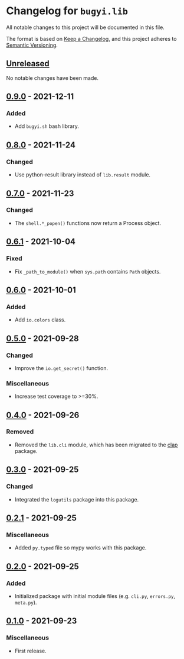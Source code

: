 # Changelog for `bugyi.lib`

All notable changes to this project will be documented in this file.

The format is based on [Keep a Changelog], and this project adheres to
[Semantic Versioning].

[Keep a Changelog]: https://keepachangelog.com/en/1.0.0/
[Semantic Versioning]: https://semver.org/


## [Unreleased](https://github.com/bbugyi200/python-lib/compare/0.9.0...HEAD)

No notable changes have been made.


## [0.9.0](https://github.com/bbugyi200/python-lib/compare/0.8.0...0.9.0) - 2021-12-11

### Added

* Add `bugyi.sh` bash library.


## [0.8.0](https://github.com/bbugyi200/python-lib/compare/0.7.0...0.8.0) - 2021-11-24

### Changed

* Use python-result library instead of `lib.result` module.


## [0.7.0](https://github.com/bbugyi200/python-lib/compare/0.6.1...0.7.0) - 2021-11-23

### Changed

* The `shell.*_popen()` functions now return a Process object.


## [0.6.1](https://github.com/bbugyi200/python-lib/compare/0.6.0...0.6.1) - 2021-10-04

### Fixed

* Fix `_path_to_module()` when `sys.path` contains `Path` objects.


## [0.6.0](https://github.com/bbugyi200/python-lib/compare/0.5.0...0.6.0) - 2021-10-01

### Added

* Add `io.colors` class.


## [0.5.0](https://github.com/bbugyi200/python-lib/compare/0.4.0...0.5.0) - 2021-09-28

### Changed

* Improve the `io.get_secret()` function.

### Miscellaneous

* Increase test coverage to >=30%.


## [0.4.0](https://github.com/bbugyi200/python-lib/compare/0.3.0...0.4.0) - 2021-09-26

### Removed

* Removed the `lib.cli` module, which has been migrated to the [clap](https://github.com/bbugyi200/clap) package.


## [0.3.0](https://github.com/bbugyi200/python-lib/compare/0.2.1...0.3.0) - 2021-09-25

### Changed

* Integrated the `logutils` package into this package.


## [0.2.1](https://github.com/bbugyi200/python-lib/compare/0.2.0...0.2.1) - 2021-09-25

### Miscellaneous

* Added `py.typed` file so mypy works with this package.


## [0.2.0](https://github.com/bbugyi200/python-lib/compare/0.1.0...0.2.0) - 2021-09-25

### Added

* Initialized package with initial module files (e.g. `cli.py`, `errors.py`, `meta.py`).


## [0.1.0](https://github.com/bbugyi200/python-lib/releases/tag/0.1.0) - 2021-09-23

### Miscellaneous

* First release.
